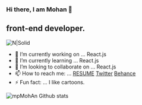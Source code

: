 ### Hi there, I am Mohan 👋

## front-end developer.
![N|Solid](https://image.flaticon.com/icons/png/128/80/80126.png)
- 🔭 I’m currently working on ... React.js
- 🌱 I’m currently learning ... React.js
- 👯 I’m looking to collaborate on ... React.js
- 📫 How to reach me: ... [RESUME](https://mohanpattar.bitbucket.io/) [Twitter](https://twitter.com/MohanPattar1) [Behance](https://www.behance.net/mohanpatta295a)
- ⚡ Fun fact: ... I like cartoons.

<img align="left" alt="mpMohAn Github stats" src="https://github-readme-stats.vercel.app/api?username=mpMohAn&show_icon=true&hidde_border=true" />
